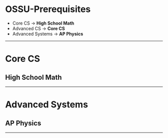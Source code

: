 # OSSU-Prerequisites

- Core CS &rarr; **High School Math**
- Advanced CS &rarr; **Core CS**
- Advanced Systems &rarr; **AP Physics**

----

# Core CS

## High School Math

----

# Advanced Systems 

## AP Physics
----
